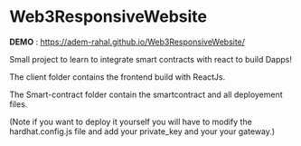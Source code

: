 # Web3ResponsiveWebsite

**DEMO** : https://adem-rahal.github.io/Web3ResponsiveWebsite/ 

Small project to learn to integrate smart contracts with react to build Dapps!

The client folder contains the frontend build with ReactJs.

The Smart-contract folder contain the smartcontract and all deployement files. 

(Note if you want to deploy it yourself you will have to modify the hardhat.config.js file and add your private_key and your your gateway.)
